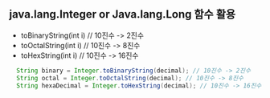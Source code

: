 ## java.lang.Integer or Java.lang.Long 함수 활용

- toBinaryString(int i)  // 10진수 -> 2진수
- toOctalString(int i) // 10진수 -> 8진수
- toHexString(int i) // 10진수 -> 16진수

```java
  String binary = Integer.toBinaryString(decimal); // 10진수 -> 2진수
  String octal = Integer.toOctalString(decimal); // 10진수 -> 8진수
  String hexaDecimal = Integer.toHexString(decimal); // 10진수 -> 16진수
```
